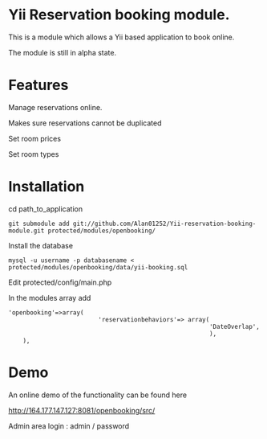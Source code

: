 Yii Reservation booking module.
===========

This is a module which allows a Yii based application to book online.

The module is still in alpha state.

Features
========
Manage reservations online.

Makes sure reservations cannot be duplicated

Set room prices

Set room types

Installation
============

cd path_to_application

    git submodule add git://github.com/Alan01252/Yii-reservation-booking-module.git protected/modules/openbooking/

Install the database

    mysql -u username -p databasename < protected/modules/openbooking/data/yii-booking.sql

Edit protected/config/main.php

In the modules array add

    'openbooking'=>array(
							 'reservationbehaviors'=> array(
															'DateOverlap',
															),
		),

Demo
====

An online demo of the functionality can be found here

http://164.177.147.127:8081/openbooking/src/

Admin area login : admin / password




